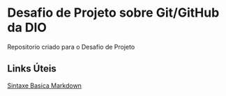# Desafio de Projeto sobre Git/GitHub da DIO
Repositorio criado para o Desafio de Projeto

## Links Úteis
[Sintaxe Basica Markdown](https://www.markdownguide.org/getting-started/)
